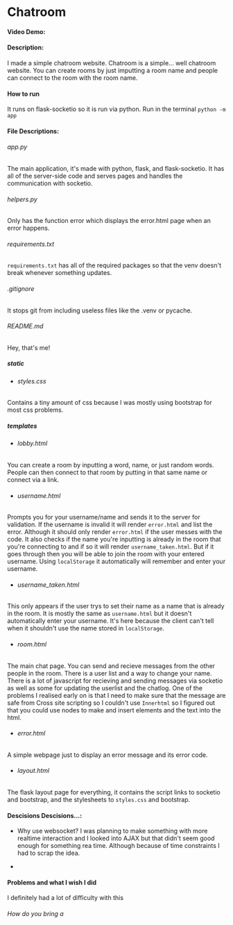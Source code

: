 # Chatroom
#### Video Demo:  <URL HERE>
#### Description:
  
  I made a simple chatroom website. 
  Chatroom is a simple... well chatroom website.
  You can create rooms by just imputting a room name and people can connect to the room with the room name.
  
#### How to run
  
  It runs on flask-socketio so it is run via python.
  Run in the terminal `python -m app`

#### File Descriptions:
  ###### app.py
  The main application, it's made with python, flask, and flask-socketio.
  It has all of the server-side code and serves pages and handles the communication with socketio.
  
  ###### helpers.py
  Only has the function error which displays the error.html page when an error happens.
  
  ###### requirements.txt
  `requirements.txt` has all of the required packages so that the venv doesn't break whenever something updates.
  
  ###### .gitignore
  It stops git from including useless files like the .venv or pycache.
  
  ###### README.md
  Hey, that's me!
  
  
  ##### static
  - ###### styles.css
  Contains a tiny amount of css because I was mostly using bootstrap for most css problems.
  
  
  ##### templates
  - ###### lobby.html
  You can create a room by inputting a word, name, or just random words.
  People can then connect to that room by putting in that same name or connect via a link. 
  
  - ###### username.html
  Prompts you for your username/name and sends it to the server for validation. 
  If the username is invalid it will render `error.html` and list the error. Although it should only render `error.html` if the user messes with the code.
  It also checks if the name you're inputting is already in the room that you're connecting to and if so it will render `username_taken.html`. 
  But if it goes through then you will be able to join the room with your entered username. 
  Using `localStorage` it automatically will remember and enter your username.
  
  - ###### username_taken.html
  This only appears if the user trys to set their name as a name that is already in the room. It is mostly the same as `username.html` but it doesn't automatically enter your username. It's here because the client can't tell when it shouldn't use the name stored in `localStorage`.
  
  - ###### room.html
  The main chat page.
  You can send and recieve messages from the other people in the room. There is a user list and a way to change your name. There is a lot of javascript for recieving and sending messages via socketio as well as some for updating the userlist and the chatlog. One of the problems I realised early on is that I need to make sure that the message are safe from Cross site scripting so I couldn't use `Innerhtml` so I figured out that you could use nodes to make and insert elements and the text into the html.
  
  - ###### error.html
  A simple webpage just to display an error message and its error code.
  
  - ###### layout.html
  The flask layout page for everything, it contains the script links to socketio and bootstrap, and the stylesheets to `styles.css` and bootstrap.
 
#### Descisions Descisions...:  
  - Why use websocket?
  I was planning to make something with more realtime interaction and I looked into AJAX but that didn't seem good enough for something rea time. Although because of time constraints I had to scrap the idea.
  
  - 
  
  
#### Problems and what I wish I did
  I definitely had a lot of difficulty with this
  
  ###### How do you bring a 
  
  
  
  
  
  
  
  
